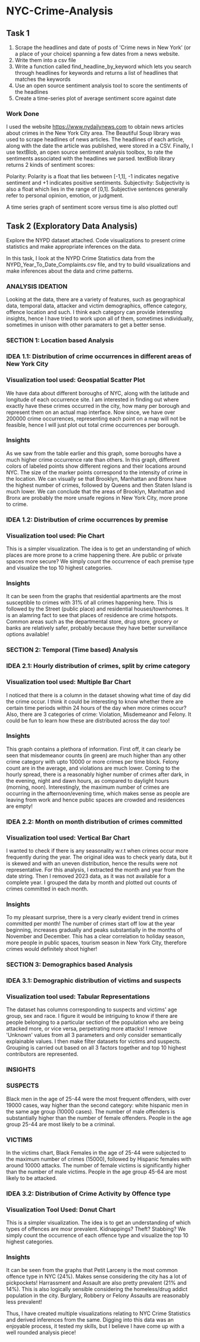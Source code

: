 # NYC-Crime-Analysis

## Task 1

1. Scrape the headlines and date of posts of 'Crime news in New York’ (or a place of your choice) spanning a few dates from a news website. 
2. Write them into a csv file 
3. Write a function called find_headline_by_keyword which lets you search through headlines for keywords and returns a list of headlines that matches the keywords
4. Use an open source sentiment analysis tool to score the sentiments of the headlines   
5. Create a time-series plot of average sentiment score against date

### Work Done

I used the website https://www.nydailynews.com to obtain news articles about crimes in the New York City area. The Beautiful Soup library was used to scrape headlines of news articles. The headlines of each article, along with the date the article was published, were stored in a CSV. Finally, I use textBlob, an open source sentiment analysis toolbox, to rate the sentiments associated with the headlines we parsed.
textBlob library returns 2 kinds of sentiment scores:

Polarity: Polarity is a float that lies between [-1,1], -1 indicates negative sentiment and +1 indicates positive sentiments.
Subjectivity: Subjectivity is also a float which lies in the range of [0,1]. Subjective sentences generally refer to personal opinion, emotion, or judgment.

A time series graph of sentiment score versus time is also plotted out!

## Task 2 (Exploratory Data Analysis)

Explore the NYPD dataset attached. Code visualizations to present crime statistics and make appropriate inferences on the data.

In this task, I look at the NYPD Crime Statistics data from the NYPD_Year_To_Date_Complaints.csv file, and try to build visualizations and make inferences about the data and crime patterns. 

### ANALYSIS IDEATION
Looking at the data, there are a variety of features, such as geographical data, temporal data, attacker and victim demographics, offence category, offence location and such.
I think each category can provide interesting insights, hence I have tried to work upon all of them, sometimes individually, sometimes in unison with other paramaters to get a better sense.

### SECTION 1: Location based Analysis
### IDEA 1.1: Distribution of crime occurrences in different areas of New York City

### Visualization tool used: Geospatial Scatter Plot

We have data about different boroughs of NYC, along with the latitude and longitude of each occurrence site. I am interested in finding out where exactly have these crimes occurred in the city, how many per borough and represent them on an actual map interface. Now since, we have over 200000 crime occurrences, representing each point on a map will not be feasible, hence I will just plot out total crime occurrences per borough.

### Insights
As we saw from the table earlier and this graph, some boroughs have a much higher crime occurrence rate than others. In this graph, different colors of labeled points show different regions and their locations around NYC. The size of the marker points correspond to the intensity of crime in the location. We can visually se that Brooklyn, Manhattan and Bronx have the highest number of crimes, followed by Queens and then Staten Island is much lower. We can conclude that the areas of Brooklyn, Manhattan and Bronx are probably the more unsafe regions in New York City, more prone to crime.

### IDEA 1.2: Distribution of crime occurrences by premise

### Visualization tool used: Pie Chart

This is a simpler visualization. The idea is to get an understanding of which places are more prone to a crime happening there. Are public or private spaces more secure? We simply count the occurrence of each premise type and visualize the top 10 highest categories.

### Insights
It can be seen from the graphs that residential apartments are the most susceptible to crimes with 31% of all crimes happening here. This is followed by the Street (public place) and residential houses/townhomes. It is an alamring fact to see that places of residence are crime hotspots. Common areas such as the departmental store, drug store, grocery or banks are relatively safer, probably because they have better surveillance options available!

### SECTION 2: Temporal (Time based) Analysis
### IDEA 2.1: Hourly distribution of crimes, split by crime category

### Visualization tool used: Multiple Bar Chart

I noticed that there is a column in the dataset showing what time of day did the crime occur. I think it could be interesting to know whether there are certain time periods within 24 hours of the day when more crimes occur? Also, there are 3 categories of crime: Violation, Misdemeanor and Felony. It could be fun to learn how these are distributed across the day too!

### Insights
This graph contains a plethora of information. First off, it can clearly be seen that misdemeanor counts (in green) are much higher than any other crime category with upto 10000 or more crimes per time block. Felony count are in the average, and violations are much lower. Coming to the hourly spread, there is a reasonably higher number of crimes after dark, in the evening, night and dawn hours, as compared to daylight hours (morning, noon). Interestingly, the maximum number of crimes are occurring in the afternoon/evening time, which makes sense as people are leaving from work and hence public spaces are crowded and residences are empty!

### IDEA 2.2: Month on month distribution of crimes committed

### Visualization tool used: Vertical Bar Chart

I wanted to check if there is any seasonality w.r.t when crimes occur more frequently during the year. The original idea was to check yearly data, but it is skewed and with an uneven distribution, hence the results were not representative. For this analysis, I extracted the month and year from the date string. Then I removed 2023 data, as it was not available for a complete year. I grouped the data by month and plotted out counts of crimes committed in each month.

### Insights
To my pleasant surprise, there is a very clearly evident trend in crimes committed per month! The number of crimes start off low at the year beginning, increases gradually and peaks substantially in the months of November and December. This has a clear correlation to holiday season, more people in public spaces, tourism season in New York City, therefore crimes would definitely shoot higher!

### SECTION 3: Demographics based Analysis
### IDEA 3.1: Demographic distribution of victims and suspects

### Visualization tool used: Tabular Representations

The dataset has columns corresponding to suspects and victims' age group, sex and race. I figure it would be intriguing to know if there are people belonging to a particular section of the population who are being attacked more, or vice versa, perpetrating more attacks! I remove 'Unknown' values from all 3 parameters and only consider semantically explainable values. I then make filter datasets for victims and suspects. Grouping is carried out based on all 3 factors together and top 10 highest contributors are represented.

### INSIGHTS
### SUSPECTS
Black men in the age of 25-44 were the most frequent offenders, with over 19000 cases, way higher than the second category: white hispanic men in the same age group (10000 cases). The number of male offenders is substantially higher than the number of female offenders. People in the age group 25-44 are most likely to be a criminal.

### VICTIMS
In the victims chart, Black Females in the age of 25-44 were subjected to the maximum number of crimes (15000), followed by Hispanic females with around 10000 attacks. The number of female victims is significantly higher than the number of male victims. People in the age group 45-64 are most likely to be attacked.

### IDEA 3.2: Distribution of Crime Activity by Offence type

### Visualization Tool Used: Donut Chart

This is a simpler visualization. The idea is to get an understanding of which types of offences are mosr prevalent. Kidnappings? Theft? Stabbing? We simply count the occurrence of each offence type and visualize the top 10 highest categories.

### Insights

It can be seen from the graphs that Petit Larceny is the most common offence type in NYC (24%). Makes sense considering the city has a lot of pickpockets! Harrassment and Assault are also pretty prevalent (21% and 14%). This is also logically sensible considering the homeless/drug addict population in the city. Burglary, Robbery or Felony Assaults are reasonably less prevalent!

Thus, I have created multiple visualizations relating to NYC Crime Statistics and derived inferences from the same. Digging into this data was an enjoyable process, it tested my skills, but I believe I have come up with a well rounded analysis piece!

